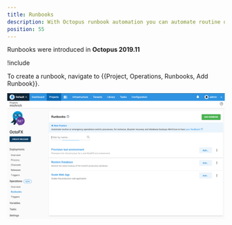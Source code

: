```yaml
---
title: Runbooks
description: With Octopus runbook automation you can automate routine or emergency operations-centric processes, for instance, disaster recovery and database backups.
position: 55
---
```


Runbooks were introduced in **Octopus 2019.11**

!include <runbooks-intro>

To create a runbook, navigate to {{Project, Operations, Runbooks, Add Runbook}}.

![Add Runbook](runbooks-list.png "width=500")